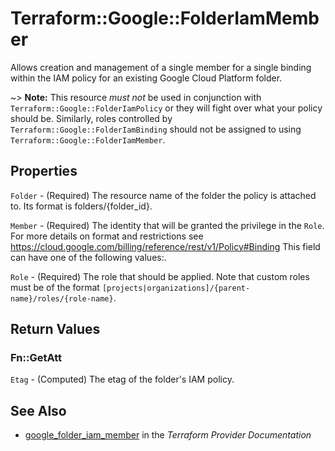 # Terraform::Google::FolderIamMember

Allows creation and management of a single member for a single binding within
the IAM policy for an existing Google Cloud Platform folder.

~> **Note:** This resource _must not_ be used in conjunction with
   `Terraform::Google::FolderIamPolicy` or they will fight over what your policy
   should be. Similarly, roles controlled by `Terraform::Google::FolderIamBinding`
   should not be assigned to using `Terraform::Google::FolderIamMember`.

## Properties

`Folder` - (Required) The resource name of the folder the policy is attached to. Its format is folders/{folder_id}.

`Member` - (Required) The identity that will be granted the privilege in the `Role`. For more details on format and restrictions see https://cloud.google.com/billing/reference/rest/v1/Policy#Binding
This field can have one of the following values:.

`Role` - (Required) The role that should be applied. Note that custom roles must be of the format
`[projects|organizations]/{parent-name}/roles/{role-name}`.


## Return Values

### Fn::GetAtt

`Etag` - (Computed) The etag of the folder's IAM policy.

## See Also

* [google_folder_iam_member](https://www.terraform.io/docs/providers/google/r/folder_iam_member.html) in the _Terraform Provider Documentation_